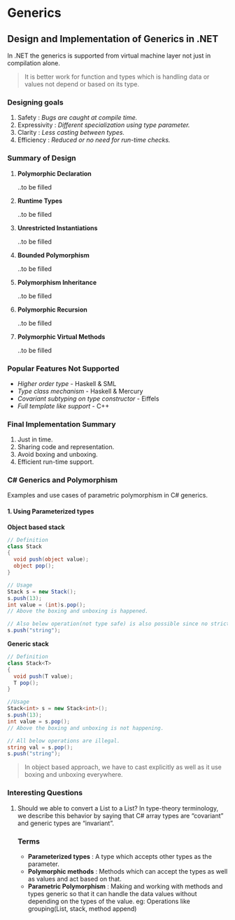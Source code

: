 # Generics
## Design and Implementation of Generics in .NET
In .NET the generics is supported from virtual machine layer not just in compilation alone.
> It is better work for function and types which is handling data or values not depend or based on its type.
### Designing goals
1. Safety : *Bugs are caught at compile time.*
2. Expressivity : *Different specialization using type parameter.*
3. Clarity : *Less casting between types.*
4. Efficiency : *Reduced or no need for run-time checks.* 

### Summary of Design
1. **Polymorphic Declaration** <p>
..to be filled

2. **Runtime Types** <p>
..to be filled

3. **Unrestricted Instantiations** <p>
..to be filled

4. **Bounded Polymorphism** <p>
..to be filled

5. **Polymorphism Inheritance** <p>
..to be filled

6. **Polymorphic Recursion** <p>
..to be filled

7. **Polymorphic Virtual Methods** <p>
..to be filled

### Popular Features Not Supported
- *Higher order type* - Haskell & SML
- *Type class mechanism* - Haskell & Mercury
- *Covariant subtyping on type constructor* - Eiffels
- *Full template like support* - C++

### Final Implementation Summary
1. Just in time.
2. Sharing code and representation.
3. Avoid boxing and unboxing.
4. Efficient run-time support.

### C# Generics and Polymorphism
Examples and use cases of parametric polymorphism in C# generics.

#### 1. Using Parameterized types
**Object based stack**
```csharp
// Definition
class Stack
{
  void push(object value);
  object pop();
}

// Usage
Stack s = new Stack();
s.push(13);
int value = (int)s.pop();
// Above the boxing and unboxing is happened.

// Also belew operation(not type safe) is also possible since no strict type checking.
s.push("string");

```
**Generic stack**
```csharp
// Definition
class Stack<T>
{
  void push(T value);
  T pop();
}

//Usage
Stack<int> s = new Stack<int>();
s.push(13);
int value = s.pop();
// Above the boxing and unboxing is not happening.

// All below operations are illegal.
string val = s.pop();
s.push("string");
```
> In object based approach, we have to cast explicitly as well as it use boxing and unboxing everywhere.

### Interesting Questions
1. Should we  able to convert a List<string> to a List<object>?
In type-theory terminology, we describe this behavior by saying that C# array types are “covariant” and generic types are “invariant”.  

### Terms
- **Parameterized types** : A type which accepts other types as the parameter.
- **Polymorphic methods** : Methods which can accept the types as well as values and act based on that.
- **Parametric Polymorphism** : Making and working with methods and types generic so that it can handle the data values without depending on the types of the value. eg: Operations like grouping(List, stack, method append)
